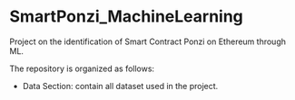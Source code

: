 # SmartPonzi_MachineLearning
Project on the identification of Smart Contract Ponzi on Ethereum through ML.

The repository is organized as follows:

- Data Section: contain all dataset used in the project.
